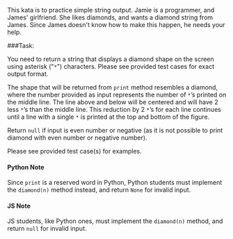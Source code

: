 This kata is to practice simple string output.
Jamie is a programmer, and James' girlfriend. She likes diamonds, and wants a diamond string from James. Since James doesn't know how to make this happen, he needs your help.

###Task:

You need to return a string that displays a diamond shape on the screen using asterisk ("`*`") characters. Please see provided test cases for exact output format.

The shape that will be returned from `print` method resembles a diamond, where the number provided as input represents the number of `*`’s printed on the middle line. The line above and below will be centered and will have 2 less `*`’s than the middle line. This reduction by 2 `*`’s for each line continues until a line with a single `*` is printed at the top and bottom of the figure.

Return `null` if input is even number or negative (as it is not possible to print diamond with even number or negative number).

Please see provided test case(s) for examples.

#### Python Note
Since `print` is a reserved word in Python, Python students must implement the `diamond(n)` method instead, and return `None` for invalid input.

#### JS Note
JS students, like Python ones, must implement the `diamond(n)` method, and return `null` for invalid input.